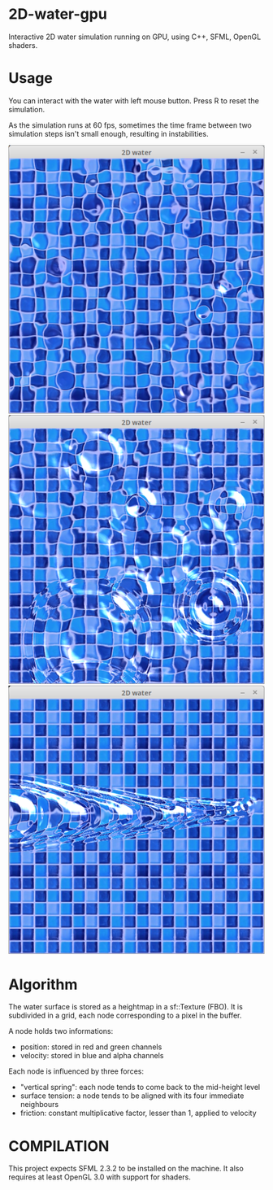 # 2D-water-gpu
Interactive 2D water simulation running on GPU, using C++, SFML, OpenGL shaders.


# Usage
You can interact with the water with left mouse button.
Press R to reset the simulation.

As the simulation runs at 60 fps, sometimes the time frame between two simulation steps isn't small enough, resulting in instabilities.

![alt text](screenshots/screen0.png "Screenshot of a simulation")
![alt text](screenshots/screen1.png "Screenshot of a simulation")
![alt text](screenshots/screen2.png "Screenshot of a simulation")


# Algorithm
The water surface is stored as a heightmap in a sf::Texture (FBO).
It is subdivided in a grid, each node corresponding to a pixel in the buffer.

A node holds two informations:
* position: stored in red and green channels
* velocity: stored in blue and alpha channels

Each node is influenced by three forces:
* "vertical spring": each node tends to come back to the mid-height level
* surface tension: a node tends to be aligned with its four immediate neighbours
* friction: constant multiplicative factor, lesser than 1, applied to velocity

# COMPILATION
This project expects SFML 2.3.2 to be installed on the machine.
It also requires at least OpenGL 3.0 with support for shaders.

